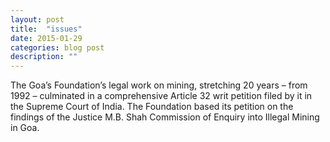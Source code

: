 ```yaml
---
layout: post
title:  "issues"
date: 2015-01-29 
categories: blog post
description: ""
---
```


The Goa’s Foundation’s legal work on mining, stretching 20 years – from 1992 – culminated in a comprehensive Article 32 writ petition filed by it in the Supreme Court of India. The Foundation based its petition on the findings of the Justice M.B. Shah Commission of Enquiry into Illegal Mining in Goa.